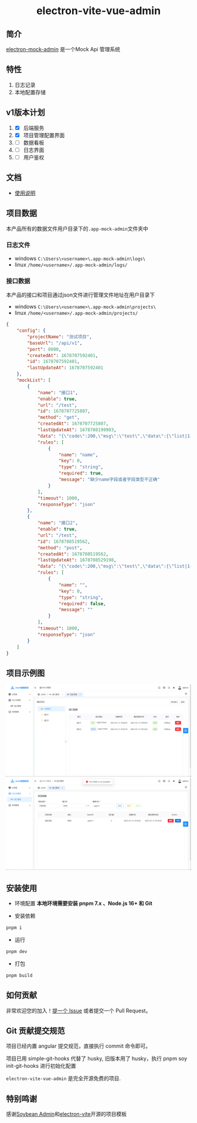 <div align="center">
	<h1>electron-vite-vue-admin</h1>
</div>

## 简介

[electron-mock-admin](https://github.com/lixin59/electron-mock-api) 是一个Mock Api 管理系统

## 特性
1. 日志记录
2. 本地配置存储

## v1版本计划
1. - [x] 后端服务
2. - [x] 项目管理配置界面
3. - [ ] 数据看板
4. - [ ] 日志界面
5. - [ ] 用户鉴权

## 文档

- [使用说明](./docs/readme.md)


## 项目数据
本产品所有的数据文件用户目录下的`.app-mock-admin`文件夹中

### 日志文件
- windows `C:\Users\<username>\.app-mock-admin\logs\`
- linux `/home/<username>/.app-mock-admin/logs/`

### 接口数据
本产品的接口和项目通过json文件进行管理文件地址在用户目录下
- windows `C:\Users\<username>\.app-mock-admin\projects\`
- linux `/home/<username>/.app-mock-admin/projects/`
```json
{
    "config": {
        "projectName": "测试项目",
        "baseUrl": "/api/v1",
        "port": 8080,
        "createdAt": 1678707592401,
        "id": 1678707592401,
        "lastUpdateAt": 1678707592401
    },
    "mockList": [
        {
            "name": "接口1",
            "enable": true,
            "url": "/test",
            "id": 1678707725807,
            "method": "get",
            "createdAt": 1678707725807,
            "lastUpdateAt": 1678708199903,
            "data": "{\"code\":200,\"msg\":\"test\",\"data\":{\"list|1-10\":[{\"id|+1\":1}]}}",
            "rules": [
                {
                    "name": "name",
                    "key": 0,
                    "type": "string",
                    "required": true,
                    "message": "缺少name字段或者字段类型不正确"
                }
            ],
            "timeout": 1000,
            "responseType": "json"
        },
        {
            "name": "接口2",
            "enable": true,
            "url": "/test",
            "id": 1678708519562,
            "method": "post",
            "createdAt": 1678708519562,
            "lastUpdateAt": 1678708529198,
            "data": "{\"code\":200,\"msg\":\"test\",\"data\":{\"list|1-10\":[{\"id|+1\":1}]}}",
            "rules": [
                {
                    "name": "",
                    "key": 0,
                    "type": "string",
                    "required": false,
                    "message": ""
                }
            ],
            "timeout": 1000,
            "responseType": "json"
        }
    ]
}
```

## 项目示例图
![接口列表](./docs/apilist.png)
![端口占用](./docs/add-project-err.png)
## 安装使用

- 环境配置
	**本地环境需要安装 pnpm 7.x 、Node.js 16+ 和 Git**

- 安装依赖

```bash
pnpm i
```

- 运行

```bash
pnpm dev
```

- 打包

```bash
pnpm build
```

## 如何贡献

非常欢迎您的加入！[提一个 Issue](https://github.com/lixin59/electron-mock-api/issues) 或者提交一个 Pull Request。

## Git 贡献提交规范

项目已经内置 angular 提交规范，直接执行 commit 命令即可。

项目已用 simple-git-hooks 代替了 husky, 旧版本用了 husky，执行 pnpm soy init-git-hooks 进行初始化配置

`electron-vite-vue-admin` 是完全开源免费的项目.

## 特别鸣谢

感谢[Soybean Admin](https://github.com/honghuangdc/soybean-admin)和[electron-vite](https://github.com/electron-vite/electron-vite-vue)开源的项目模板

